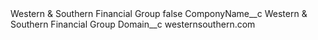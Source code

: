 <?xml version="1.0" encoding="UTF-8"?>
<CustomMetadata xmlns="http://soap.sforce.com/2006/04/metadata" xmlns:xsi="http://www.w3.org/2001/XMLSchema-instance" xmlns:xsd="http://www.w3.org/2001/XMLSchema">
    <label>Western &amp; Southern Financial Group</label>
    <protected>false</protected>
    <values>
        <field>ComponyName__c</field>
        <value xsi:type="xsd:string">Western &amp; Southern Financial Group</value>
    </values>
    <values>
        <field>Domain__c</field>
        <value xsi:type="xsd:string">westernsouthern.com</value>
    </values>
</CustomMetadata>
